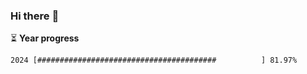 ### Hi there :wave:

:hourglass_flowing_sand: **Year progress**

```txt
2024 [########################################          ] 81.97%
```
